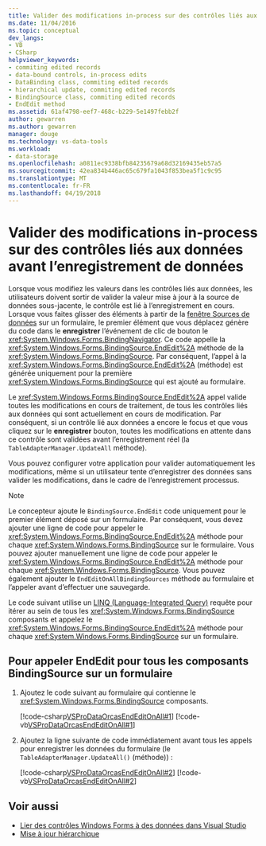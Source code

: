 ```yaml
---
title: Valider des modifications in-process sur des contrôles liés aux données avant l’enregistrement de données
ms.date: 11/04/2016
ms.topic: conceptual
dev_langs:
- VB
- CSharp
helpviewer_keywords:
- commiting edited records
- data-bound controls, in-process edits
- DataBinding class, commiting edited records
- hierarchical update, commiting edited records
- BindingSource class, commiting edited records
- EndEdit method
ms.assetid: 61af4798-eef7-468c-b229-5e1497febb2f
author: gewarren
ms.author: gewarren
manager: douge
ms.technology: vs-data-tools
ms.workload:
- data-storage
ms.openlocfilehash: a0811ec9338bfb84235679a68d32169435eb57a5
ms.sourcegitcommit: 42ea834b446ac65c679fa1043f853bea5f1c9c95
ms.translationtype: MT
ms.contentlocale: fr-FR
ms.lasthandoff: 04/19/2018
---
```

# <a name="commit-in-process-edits-on-data-bound-controls-before-saving-data"></a>Valider des modifications in-process sur des contrôles liés aux données avant l’enregistrement de données

Lorsque vous modifiez les valeurs dans les contrôles liés aux données, les utilisateurs doivent sortir de valider la valeur mise à jour à la source de données sous-jacente, le contrôle est lié à l’enregistrement en cours. Lorsque vous faites glisser des éléments à partir de la [fenêtre Sources de données](add-new-data-sources.md) sur un formulaire, le premier élément que vous déplacez génère du code dans le **enregistrer** l’événement de clic de bouton le <xref:System.Windows.Forms.BindingNavigator>. Ce code appelle la <xref:System.Windows.Forms.BindingSource.EndEdit%2A> méthode de la <xref:System.Windows.Forms.BindingSource>. Par conséquent, l’appel à la <xref:System.Windows.Forms.BindingSource.EndEdit%2A> (méthode) est générée uniquement pour la première <xref:System.Windows.Forms.BindingSource> qui est ajouté au formulaire.

Le <xref:System.Windows.Forms.BindingSource.EndEdit%2A> appel valide toutes les modifications en cours de traitement, de tous les contrôles liés aux données qui sont actuellement en cours de modification. Par conséquent, si un contrôle lié aux données a encore le focus et que vous cliquez sur le **enregistrer** bouton, toutes les modifications en attente dans ce contrôle sont validées avant l’enregistrement réel (la `TableAdapterManager.UpdateAll` méthode).

Vous pouvez configurer votre application pour valider automatiquement les modifications, même si un utilisateur tente d’enregistrer des données sans valider les modifications, dans le cadre de l’enregistrement processus.

> [!NOTE]
> Le concepteur ajoute le `BindingSource.EndEdit` code uniquement pour le premier élément déposé sur un formulaire. Par conséquent, vous devez ajouter une ligne de code pour appeler le <xref:System.Windows.Forms.BindingSource.EndEdit%2A> méthode pour chaque <xref:System.Windows.Forms.BindingSource> sur le formulaire. Vous pouvez ajouter manuellement une ligne de code pour appeler le <xref:System.Windows.Forms.BindingSource.EndEdit%2A> méthode pour chaque <xref:System.Windows.Forms.BindingSource>. Vous pouvez également ajouter le `EndEditOnAllBindingSources` méthode au formulaire et l’appeler avant d’effectuer une sauvegarde.

Le code suivant utilise un [LINQ (Language-Integrated Query)](/dotnet/csharp/linq/) requête pour itérer au sein de tous les <xref:System.Windows.Forms.BindingSource> composants et appelez le <xref:System.Windows.Forms.BindingSource.EndEdit%2A> méthode pour chaque <xref:System.Windows.Forms.BindingSource> sur un formulaire.

## <a name="to-call-endedit-for-all-bindingsource-components-on-a-form"></a>Pour appeler EndEdit pour tous les composants BindingSource sur un formulaire

1.  Ajoutez le code suivant au formulaire qui contienne le <xref:System.Windows.Forms.BindingSource> composants.

     [!code-csharp[VSProDataOrcasEndEditOnAll#1](../data-tools/codesnippet/CSharp/commit-in-process-edits-on-data-bound-controls-before-saving-data_1.cs)]
     [!code-vb[VSProDataOrcasEndEditOnAll#1](../data-tools/codesnippet/VisualBasic/commit-in-process-edits-on-data-bound-controls-before-saving-data_1.vb)]

2.  Ajoutez la ligne suivante de code immédiatement avant tous les appels pour enregistrer les données du formulaire (le `TableAdapterManager.UpdateAll()` (méthode)) :

     [!code-csharp[VSProDataOrcasEndEditOnAll#2](../data-tools/codesnippet/CSharp/commit-in-process-edits-on-data-bound-controls-before-saving-data_2.cs)]
     [!code-vb[VSProDataOrcasEndEditOnAll#2](../data-tools/codesnippet/VisualBasic/commit-in-process-edits-on-data-bound-controls-before-saving-data_2.vb)]

## <a name="see-also"></a>Voir aussi

- [Lier des contrôles Windows Forms à des données dans Visual Studio](../data-tools/bind-windows-forms-controls-to-data-in-visual-studio.md)
- [Mise à jour hiérarchique](../data-tools/hierarchical-update.md)